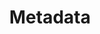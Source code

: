 ---
title: Metadata
weight: 100
# aliases: [/docs/metadata/metadata]
description: Learn about metadata
---